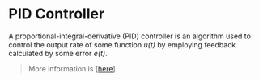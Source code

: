 # PID Controller
A proportional-integral-derivative (PID) controller is an algorithm used to control the output
rate of some function *u(t)* by employing feedback calculated by some error *e(t)*.

> More information is \[[here](https://en.wikipedia.org/wiki/PID_controller)].


